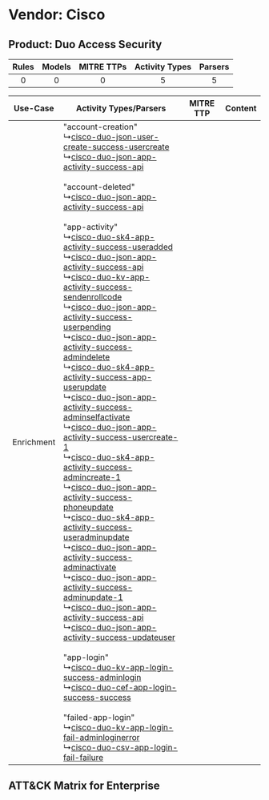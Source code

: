 Vendor: Cisco
=============
Product: Duo Access Security
----------------------------
| Rules | Models | MITRE TTPs | Activity Types | Parsers |
|:-----:|:------:|:----------:|:--------------:|:-------:|
|   0   |   0    |     0      |       5        |    5    |

|  Use-Case  | Activity Types/Parsers    | MITRE TTP | Content    |
|:----------:| ---- | --------- | ---- |
| Enrichment |  "account-creation"<br> ↳[cisco-duo-json-user-create-success-usercreate](Ps/pC_ciscoduojsonusercreatesuccessusercreate.md)<br> ↳[cisco-duo-json-app-activity-success-api](Ps/pC_ciscoduojsonappactivitysuccessapi.md)<br><br> "account-deleted"<br> ↳[cisco-duo-json-app-activity-success-api](Ps/pC_ciscoduojsonappactivitysuccessapi.md)<br><br> "app-activity"<br> ↳[cisco-duo-sk4-app-activity-success-useradded](Ps/pC_ciscoduosk4appactivitysuccessuseradded.md)<br> ↳[cisco-duo-json-app-activity-success-api](Ps/pC_ciscoduojsonappactivitysuccessapi.md)<br> ↳[cisco-duo-kv-app-activity-success-sendenrollcode](Ps/pC_ciscoduokvappactivitysuccesssendenrollcode.md)<br> ↳[cisco-duo-json-app-activity-success-userpending](Ps/pC_ciscoduojsonappactivitysuccessuserpending.md)<br> ↳[cisco-duo-json-app-activity-success-admindelete](Ps/pC_ciscoduojsonappactivitysuccessadmindelete.md)<br> ↳[cisco-duo-sk4-app-activity-success-app-userupdate](Ps/pC_ciscoduosk4appactivitysuccessappuserupdate.md)<br> ↳[cisco-duo-json-app-activity-success-adminselfactivate](Ps/pC_ciscoduojsonappactivitysuccessadminselfactivate.md)<br> ↳[cisco-duo-json-app-activity-success-usercreate-1](Ps/pC_ciscoduojsonappactivitysuccessusercreate1.md)<br> ↳[cisco-duo-sk4-app-activity-success-admincreate-1](Ps/pC_ciscoduosk4appactivitysuccessadmincreate1.md)<br> ↳[cisco-duo-json-app-activity-success-phoneupdate](Ps/pC_ciscoduojsonappactivitysuccessphoneupdate.md)<br> ↳[cisco-duo-sk4-app-activity-success-useradminupdate](Ps/pC_ciscoduosk4appactivitysuccessuseradminupdate.md)<br> ↳[cisco-duo-json-app-activity-success-adminactivate](Ps/pC_ciscoduojsonappactivitysuccessadminactivate.md)<br> ↳[cisco-duo-json-app-activity-success-adminupdate-1](Ps/pC_ciscoduojsonappactivitysuccessadminupdate1.md)<br> ↳[cisco-duo-json-app-activity-success-api](Ps/pC_ciscoduojsonappactivitysuccessapi.md)<br> ↳[cisco-duo-json-app-activity-success-updateuser](Ps/pC_ciscoduojsonappactivitysuccessupdateuser.md)<br><br> "app-login"<br> ↳[cisco-duo-kv-app-login-success-adminlogin](Ps/pC_ciscoduokvapploginsuccessadminlogin.md)<br> ↳[cisco-duo-cef-app-login-success-success](Ps/pC_ciscoduocefapploginsuccesssuccess.md)<br><br> "failed-app-login"<br> ↳[cisco-duo-kv-app-login-fail-adminloginerror](Ps/pC_ciscoduokvapploginfailadminloginerror.md)<br> ↳[cisco-duo-csv-app-login-fail-failure](Ps/pC_ciscoduocsvapploginfailfailure.md)<br> |    | [](RM/r_m_cisco_duo_access_security_Enrichment.md) |

ATT&CK Matrix for Enterprise
----------------------------
